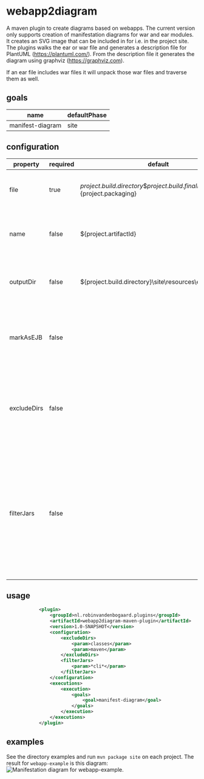 # webapp2diagram

A maven plugin to create diagrams based on webapps. The current version only supports creation of manifestation diagrams for war and ear modules.
It creates an SVG image that can be included in for i.e. in the project site. The plugins walks the ear or war file and generates a description file for PlantUML (https://plantuml.com/). From the description file it generates the diagram using graphviz (https://graphviz.com).

If an ear file includes war files it will unpack those war files and traverse them as well.

## goals
name | defaultPhase
--- | ---
manifest-diagram | site

## configuration
property | required | default | description 
--- | --- | --- | ---
file | true | ${project.build.directory}\${project.build.finalName}.${project.packaging} | The file to generate a plantUML manifestation diagram for.
name | false | ${project.artifactId} | The name of the file the generated manifestation diagram will receive.
outputDir | false | ${project.build.directory}\site\resources\ear2plantuml\ | The target directory where the manifestation diagram will be stored.
markAsEJB | false |  | Haven't had time to figure out ejb detection. For now let the users mark jar files as such.
excludeDirs | false |  | Not all folders are interesting to include in the diagram. I.e. classes. List directories here that will not be traversed.
filterJars | false |  | List with wildcard expression (i.e. "commons-*" that will be matched against jar files (without extension). It will be included if the jar file matches one of the wildcard expressions.

## usage
```xml
            <plugin>
                <groupId>nl.robinvandenbogaard.plugins</groupId>
                <artifactId>webapp2diagram-maven-plugin</artifactId>
                <version>1.0-SNAPSHOT</version>
                <configuration>
                    <excludeDirs>
                        <param>classes</param>
                        <param>maven</param>
                    </excludeDirs>
                    <filterJars>
                        <param>*cli*</param>
                    </filterJars>
                </configuration>
                <executions>
                    <execution>
                        <goals>
                            <goal>manifest-diagram</goal>
                        </goals>
                    </execution>
                </executions>
            </plugin>
```

## examples
See the directory examples and run `mvn package site` on each project. The result for `webapp-example` is this diagram:
![Manifestation diagram for webapp-example.](https://robinvandenbogaard.github.io/webapp2diagram/webapp2diagram-simple-war-example.svg "Manifestation diagram for webapp-example.")
